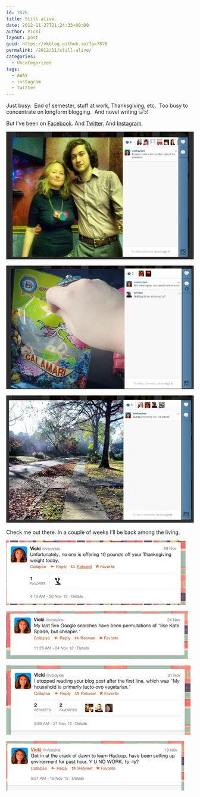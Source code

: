 ```yaml
---
id: 7876
title: Still alive.
date: 2012-11-27T21:24:33+00:00
author: Vicki
layout: post
guid: https://vkblog.github.io/?p=7876
permalink: /2012/11/still-alive/
categories:
  - Uncategorized
tags:
  - AWAY
  - instagram
  - Twitter
---
```

Just busy.  End of semester, stuff at work, Thanksgiving, etc.  Too busy to concentrate on longform blogging.  And novel writing <img src="https://vkblog.github.io/wp-includes/images/smilies/frownie.png" alt=":(" class="wp-smiley" style="height: 1em; max-height: 1em;" />

But I&#8217;ve been on <a href="http://www.amazon.com/Red-Hot-Fate-Soviet-Union/dp/0879101806/ref=wl_it_dp_o_pdT1_nS_nC?ie=UTF8&colid=19ENE4YJT96ZW&coliid=ITQY8A4IPU6NY" target="_blank">Facebook</a>. And <a href="http://twitter.com/vboykis" target="_blank">Twitter</a>. And <a href="http://instagram.com/veekaybee" target="_blank">Instagram</a>.

<p style="text-align: center;">
  <a href="https://raw.githubusercontent.com/vkblog/vkblog.github.io/master/public/img/2012/11/Screen-shot-2012-11-27-at-9.24.10-PM.png"><img class="aligncenter  wp-image-7883" title="Screen shot 2012-11-27 at 9.24.10 PM" src="https://raw.githubusercontent.com/vkblog/vkblog.github.io/master/public/img/2012/11/Screen-shot-2012-11-27-at-9.24.10-PM.png" alt="" width="547" height="343" /></a>
</p>

<p style="text-align: center;">
  <a href="https://raw.githubusercontent.com/vkblog/vkblog.github.io/master/public/img/2012/11/Screen-shot-2012-11-27-at-9.21.34-PM.png"><img class="aligncenter  wp-image-7880" title="Screen shot 2012-11-27 at 9.21.34 PM" src="https://raw.githubusercontent.com/vkblog/vkblog.github.io/master/public/img/2012/11/Screen-shot-2012-11-27-at-9.21.34-PM.png" alt="" width="531" height="332" /></a>
</p>

<p style="text-align: center;">
  <a href="https://raw.githubusercontent.com/vkblog/vkblog.github.io/master/public/img/2012/11/Screen-shot-2012-11-27-at-9.22.15-PM.png"><img class="aligncenter  wp-image-7881" title="Screen shot 2012-11-27 at 9.22.15 PM" src="https://raw.githubusercontent.com/vkblog/vkblog.github.io/master/public/img/2012/11/Screen-shot-2012-11-27-at-9.22.15-PM.png" alt="" width="526" height="342" /></a>
</p>

Check me out there. In a couple of weeks I&#8217;ll be back among the living.

[<img class="aligncenter size-full wp-image-7877" title="Screen shot 2012-11-27 at 9.19.46 PM" src="https://raw.githubusercontent.com/vkblog/vkblog.github.io/master/public/img/2012/11/Screen-shot-2012-11-27-at-9.19.46-PM.png" alt="" width="482" height="173" />](https://raw.githubusercontent.com/vkblog/vkblog.github.io/master/public/img/2012/11/Screen-shot-2012-11-27-at-9.19.46-PM.png)

[<img class="aligncenter size-full wp-image-7878" title="Screen shot 2012-11-27 at 9.19.55 PM" src="https://raw.githubusercontent.com/vkblog/vkblog.github.io/master/public/img/2012/11/Screen-shot-2012-11-27-at-9.19.55-PM.png" alt="" width="488" height="128" />](https://raw.githubusercontent.com/vkblog/vkblog.github.io/master/public/img/2012/11/Screen-shot-2012-11-27-at-9.19.55-PM.png)

[<img class="aligncenter size-full wp-image-7879" title="Screen shot 2012-11-27 at 9.20.50 PM" src="https://raw.githubusercontent.com/vkblog/vkblog.github.io/master/public/img/2012/11/Screen-shot-2012-11-27-at-9.20.50-PM.png" alt="" width="495" height="187" />](https://raw.githubusercontent.com/vkblog/vkblog.github.io/master/public/img/2012/11/Screen-shot-2012-11-27-at-9.20.50-PM.png)

[<img class="aligncenter size-full wp-image-7882" title="Screen shot 2012-11-27 at 9.23.27 PM" src="https://raw.githubusercontent.com/vkblog/vkblog.github.io/master/public/img/2012/11/Screen-shot-2012-11-27-at-9.23.27-PM.png" alt="" width="478" height="133" />](https://raw.githubusercontent.com/vkblog/vkblog.github.io/master/public/img/2012/11/Screen-shot-2012-11-27-at-9.23.27-PM.png)

&nbsp;